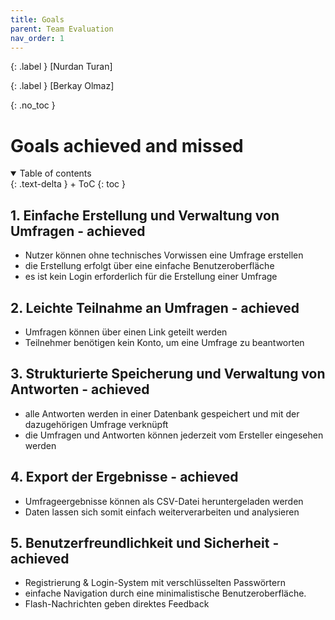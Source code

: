 ```yaml
---
title: Goals
parent: Team Evaluation
nav_order: 1
---
```


{: .label }
[Nurdan Turan]

{: .label }
[Berkay Olmaz]

{: .no_toc }
# Goals achieved and missed

<details open markdown="block">
{: .text-delta }
<summary>Table of contents</summary>
+ ToC
{: toc }
</details>



## 1. Einfache Erstellung und Verwaltung von Umfragen - achieved
- Nutzer können ohne technisches Vorwissen eine Umfrage erstellen
- die Erstellung erfolgt über eine einfache Benutzeroberfläche
- es ist kein Login erforderlich für die Erstellung einer Umfrage
  
## 2. Leichte Teilnahme an Umfragen - achieved
- Umfragen können über einen Link geteilt werden
- Teilnehmer benötigen kein Konto, um eine Umfrage zu beantworten

## 3. Strukturierte Speicherung und Verwaltung von Antworten - achieved
- alle Antworten werden in einer Datenbank gespeichert und mit der dazugehörigen Umfrage verknüpft
- die Umfragen und Antworten können jederzeit vom Ersteller eingesehen werden
  
## 4. Export der Ergebnisse - achieved
- Umfrageergebnisse können als CSV-Datei heruntergeladen werden
- Daten lassen sich somit einfach weiterverarbeiten und analysieren

## 5. Benutzerfreundlichkeit und Sicherheit - achieved
- Registrierung & Login-System mit verschlüsselten Passwörtern
- einfache Navigation durch eine minimalistische Benutzeroberfläche.
- Flash-Nachrichten geben direktes Feedback